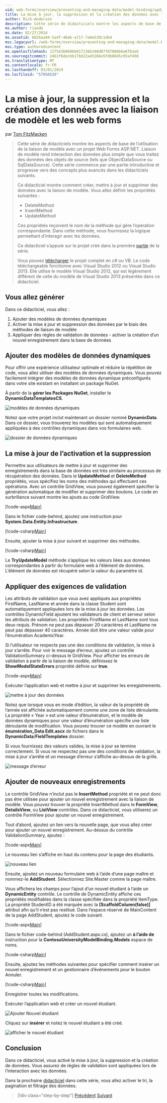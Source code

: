 ```yaml
---
uid: web-forms/overview/presenting-and-managing-data/model-binding/updating-deleting-and-creating-data
title: La mise à jour, la suppression et la création des données avec la liaison de modèle et les web forms | Microsoft Docs
author: Rick-Anderson
description: Cette série de didacticiels montre les aspects de base de l’utilisation de la liaison de modèle avec un projet Web Forms ASP.NET. Liaison de modèle rend l’interaction des données plus simple-...
ms.author: riande
ms.date: 02/27/2014
ms.assetid: 602baa94-5a4f-46eb-a717-7a9e539c1db4
msc.legacyurl: /web-forms/overview/presenting-and-managing-data/model-binding/updating-deleting-and-creating-data
msc.type: authoredcontent
ms.openlocfilehash: 127543b0696b01f136b340d07f6f806b6a6fb1eb
ms.sourcegitcommit: 24b1f6decbb17bb22a45166e5fdb0845c65af498
ms.translationtype: MT
ms.contentlocale: fr-FR
ms.lasthandoff: 03/01/2019
ms.locfileid: "57056526"
---
```

<a name="updating-deleting-and-creating-data-with-model-binding-and-web-forms"></a>La mise à jour, la suppression et la création des données avec la liaison de modèle et les web forms
====================
par [Tom FitzMacken](https://github.com/tfitzmac)

> Cette série de didacticiels montre les aspects de base de l’utilisation de la liaison de modèle avec un projet Web Forms ASP.NET. Liaison de modèle rend interaction des données plus simple que vous traitez des données des objets de source (tels que ObjectDataSource ou SqlDataSource). Cette série commence par une partie introductive et progresse vers des concepts plus avancés dans les didacticiels suivants.
> 
> Ce didacticiel montre comment créer, mettre à jour et supprimer des données avec la liaison de modèle. Vous allez définir les propriétés suivantes :
> 
> - DeleteMethod
> - InsertMethod
> - UpdateMethod
> 
> Ces propriétés reçoivent le nom de la méthode qui gère l’opération correspondante. Dans cette méthode, vous fournissez la logique permettant d’interagir avec les données.
> 
> Ce didacticiel s’appuie sur le projet créé dans la première [partie](retrieving-data.md) de la série.
> 
> Vous pouvez [télécharger](https://go.microsoft.com/fwlink/?LinkId=286116) le projet complet en c# ou VB. Le code téléchargeable fonctionne avec Visual Studio 2012 ou Visual Studio 2013. Elle utilise le modèle Visual Studio 2012, qui est légèrement différent de celle du modèle de Visual Studio 2013 présentée dans ce didacticiel.


## <a name="what-youll-build"></a>Vous allez générer

Dans ce didacticiel, vous allez :

1. Ajouter des modèles de données dynamiques
2. Activer la mise à jour et suppression des données par le biais des méthodes de liaison de modèle
3. Appliquer des règles de validation de données - activer la création d’un nouvel enregistrement dans la base de données

## <a name="add-dynamic-data-templates"></a>Ajouter des modèles de données dynamiques

Pour offrir une expérience utilisateur optimale et réduire la répétition de code, vous allez utiliser des modèles de données dynamiques. Vous pouvez facilement intégrer des modèles de données dynamique préconfigurés dans votre site existant en installant un package NuGet.

À partir de la **gérer les Packages NuGet**, installer le **DynamicDataTemplatesCS**.

![modèles de données dynamiques](updating-deleting-and-creating-data/_static/image1.png)

Notez que votre projet inclut maintenant un dossier nommé **DynamicData**. Dans ce dossier, vous trouverez les modèles qui sont automatiquement appliquées à des contrôles dynamiques dans vos formulaires web.

![dossier de données dynamiques](updating-deleting-and-creating-data/_static/image2.png)

## <a name="enable-updating-and-deleting"></a>La mise à jour de l’activation et la suppression

Permettre aux utilisateurs de mettre à jour et supprimer des enregistrements dans la base de données est très similaire au processus de récupération des données. Dans le **UpdateMethod** et **DeleteMethod** propriétés, vous spécifiez les noms des méthodes qui effectuent ces opérations. Avec un contrôle GridView, vous pouvez également spécifier la génération automatique de modifier et supprimer des boutons. Le code en surbrillance suivant montre les ajouts au code GridView.

[!code-aspx[Main](updating-deleting-and-creating-data/samples/sample1.aspx?highlight=4-5)]

Dans le fichier code-behind, ajoutez une instruction pour **System.Data.Entity.Infrastructure**.

[!code-csharp[Main](updating-deleting-and-creating-data/samples/sample2.cs)]

Ensuite, ajouter la mise à jour suivant et supprimer des méthodes.

[!code-csharp[Main](updating-deleting-and-creating-data/samples/sample3.cs)]

Le **TryUpdateModel** méthode s’applique les valeurs liées aux données correspondantes à partir du formulaire web à l’élément de données. L’élément de données est récupéré selon la valeur du paramètre id.

## <a name="enforce-validation-requirements"></a>Appliquer des exigences de validation

Les attributs de validation que vous avez appliqués aux propriétés FirstName, LastName et année dans la classe Student sont automatiquement appliquées lors de la mise à jour les données. Les contrôles DynamicField ajoutent les validateurs de client et serveur selon les attributs de validation. Les propriétés FirstName et LastName sont tous deux requis. Prénom ne peut pas dépasser 20 caractères et LastName ne peut pas dépasser 40 caractères. Année doit être une valeur valide pour l’énumération AcademicYear.

Si l’utilisateur ne respecte pas une des conditions de validation, la mise à jour s’arrête. Pour voir le message d’erreur, ajoutez un contrôle ValidationSummary ci-dessus le GridView. Pour afficher les erreurs de validation à partir de la liaison de modèle, définissez le **ShowModelStateErrors** propriété définie sur **true**. 

[!code-aspx[Main](updating-deleting-and-creating-data/samples/sample4.aspx)]

Exécuter l’application web et mettre à jour et supprimer les enregistrements.

![mettre à jour des données](updating-deleting-and-creating-data/_static/image3.png)

Notez que lorsque vous en mode d’édition, la valeur de la propriété de l’année est affichée automatiquement comme une zone de liste déroulante. La propriété « Year » est une valeur d’énumération, et le modèle de données dynamiques pour une valeur d’énumération spécifie une liste déroulante de modification. Vous pouvez trouver ce modèle en ouvrant le **énumération\_Data Edit.ascx** de fichiers dans le **DynamicData**/**FieldTemplates** dossier.

Si vous fournissez des valeurs valides, la mise à jour se termine correctement. Si vous ne respectez pas une des conditions de validation, la mise à jour s’arrête et un message d’erreur s’affiche au-dessus de la grille.

![message d’erreur](updating-deleting-and-creating-data/_static/image4.png)

## <a name="add-new-records"></a>Ajouter de nouveaux enregistrements

Le contrôle GridView n’inclut pas le **InsertMethod** propriété et ne peut donc pas être utilisée pour ajouter un nouvel enregistrement avec la liaison de modèle. Vous pouvez trouver la propriété InsertMethod dans le **FormView**, **DetailsView**, ou **ListView** contrôles. Dans ce didacticiel, vous utiliserez un contrôle FormView pour ajouter un nouvel enregistrement.

Tout d’abord, ajoutez un lien vers la nouvelle page, que vous allez créer pour ajouter un nouvel enregistrement. Au-dessus du contrôle ValidationSummary, ajoutez :

[!code-aspx[Main](updating-deleting-and-creating-data/samples/sample5.aspx)]

Le nouveau lien s’affiche en haut du contenu pour la page des étudiants.

![nouveau lien](updating-deleting-and-creating-data/_static/image5.png)

Ensuite, ajoutez un nouveau formulaire web à l’aide d’une page maître et nommez-le **AddStudent**. Sélectionnez Site.Master comme la page maître.

Vous affichera les champs pour l’ajout d’un nouvel étudiant à l’aide un **DynamicEntity** contrôle. Le contrôle de DynamicEntity affiche ces propriétés modifiables dans la classe spécifiée dans la propriété ItemType. La propriété StudentID a été marquée avec la **[ScaffoldColumn(false)]** attribut afin qu’il n’est pas restitué. Dans l’espace réservé de MainContent de la page AddStudent, ajoutez le code suivant.

[!code-aspx[Main](updating-deleting-and-creating-data/samples/sample6.aspx)]

Dans le fichier code-behind (AddStudent.aspx.cs), ajoutez un **à l’aide de** instruction pour la **ContosoUniversityModelBinding.Models** espace de noms.

[!code-csharp[Main](updating-deleting-and-creating-data/samples/sample7.cs)]

Ensuite, ajoutez les méthodes suivantes pour spécifier comment insérer un nouvel enregistrement et un gestionnaire d’événements pour le bouton Annuler.

[!code-csharp[Main](updating-deleting-and-creating-data/samples/sample8.cs)]

Enregistrer toutes les modifications.

Exécuter l’application web et créer un nouvel étudiant.

![Ajouter Nouvel étudiant](updating-deleting-and-creating-data/_static/image6.png)

Cliquez sur **insérer** et notez le nouvel étudiant a été créé.

![afficher le nouvel étudiant](updating-deleting-and-creating-data/_static/image7.png)

## <a name="conclusion"></a>Conclusion

Dans ce didacticiel, vous activé la mise à jour, la suppression et la création de données. Vous assurez de règles de validation sont appliquées lors de l’interaction avec les données.

Dans la prochaine [didacticiel](sorting-paging-and-filtering-data.md) dans cette série, vous allez activer le tri, la pagination et filtrage des données.

> [!div class="step-by-step"]
> [Précédent](retrieving-data.md)
> [Suivant](sorting-paging-and-filtering-data.md)
